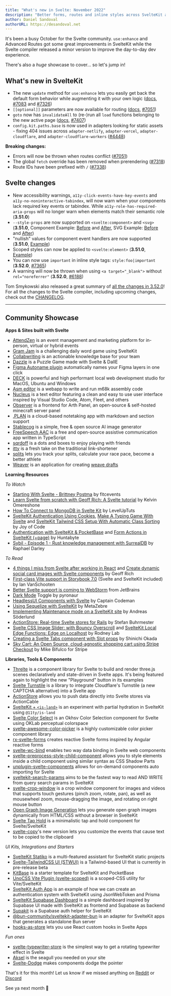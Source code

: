 ```yaml
---
title: "What's new in Svelte: November 2022"
description: "Better forms, routes and inline styles across SvelteKit and Svelte"
author: Daniel Sandoval
authorURL: https://desandoval.net
---
```


It's been a busy October for the Svelte community. `use:enhance` and Advanced Routes got some great improvements in SvelteKit while the Svelte compiler released a minor version to improve the day-to-day dev experience.

There's also a _huge_ showcase to cover... so let's jump in!

## What's new in SvelteKit
- The new `update` method for `use:enhance` lets you easily get back the default form behavior while augmenting it with your own logic ([docs](https://kit.svelte.dev/docs/form-actions#progressive-enhancement-use-enhance), [#7083](https://github.com/sveltejs/kit/pull/7083) and [#7326](https://github.com/sveltejs/kit/pull/7326))
- `[[optional]]` parameters are now available for routing ([docs](https://kit.svelte.dev/docs/advanced-routing#optional-parameters), [#7051](https://github.com/sveltejs/kit/pull/7051))
- `goto` now has `invalidateAll` to (re-)run all `load` functions belonging to the new active page ([docs](https://kit.svelte.dev/docs/modules#app-navigation-goto), [#7407](https://github.com/sveltejs/kit/pull/7407))
- `config.kit.paths.base` is now used in adapters looking for static assets - fixing 404 issues across `adapter-netlify`, `adapter-vercel`, `adapter-cloudflare`, and `adapter-cloudflare-workers` ([#4448](https://github.com/sveltejs/kit/pull/4448))

**Breaking changes:**
- Errors will now be thrown when routes conflict ([#7051](https://github.com/sveltejs/kit/pull/7051))
- The global `fetch` override has been removed when prerendering ([#7318](https://github.com/sveltejs/kit/pull/7318))
- Route IDs have been prefixed with `/` ([#7338](https://github.com/sveltejs/kit/pull/7338))

## Svelte changes
- New accessibility warnings, `a11y-click-events-have-key-events` and `a11y-no-noninteractive-tabindex`, will now warn when your components lack required key events or tabindex. While `a11y-role-has-required-aria-props` will no longer warn when elements match their semantic role (**3.51.0**)
- `--style-props` are now supported on `<svelte:component>` and `<svg>` (**3.51.0**, Component Example: [Before](https://svelte.dev/repl/48984f20503f4959b70f24f4130d164b?version=3.47.0) and [After](https://svelte.dev/repl/48984f20503f4959b70f24f4130d164b?version=3.51.0), SVG Example: [Before](https://svelte.dev/repl/b7a3f94255914044b35462234ccaea43?version=3.50.0) and [After](https://svelte.dev/repl/b7a3f94255914044b35462234ccaea43?version=3.51.0))
- "nullish" values for component event handlers are now supported (**3.51.0**, [Example](https://svelte.dev/repl/9228022922af4c76af68ce42349ccbf9?version=3.51.0))
- Scoped styles can now be applied to `<svelte:element>` (**3.51.0**, [Example](https://svelte.dev/repl/23d982fc6f4f4f06a6aa227860fa2d84?version=3.51.0))
- You can now use `important` in inline style tags: `style:foo|important` (**3.52.0**, [#7365](https://github.com/sveltejs/svelte/issues/7365))
- A warning will now be thrown when using `<a target="_blank">` without `rel="noreferrer"` (**3.52.0**, [#6188](https://github.com/sveltejs/svelte/issues/6188))

Tom Smykowski also released a great summary of [all the changes in 3.52.0](https://tomaszs2.medium.com/svelte-3-52-0-improves-dev-experience-45f8c460bb96)! For all the changes to the Svelte compiler, including upcoming changes, check out the [CHANGELOG](https://github.com/sveltejs/svelte/blob/master/CHANGELOG.md).

---

## Community Showcase

**Apps & Sites built with Svelte**
- [AttendZen](https://www.attendzen.io/) is an event management and marketing platform for in-person, virtual or hybrid events
- [Gram Jam](https://gramjam.app/) is a challenging daily word game using SvelteKit
- [Collabwriting](https://collabwriting.com/) is an actionable knowledge base for your team
- [Dazzle](https://dazzlega.me/) is a Puzzle Game made with Svelte & DallE
- [Figma Autoname plugin](https://github.com/Hugo-Dz/figma_autoname_client_app) automatically names your Figma layers in one click
- [DECK](https://github.com/sfx101/deck) is powerful and high performant local web development studio for MacOS, Ubuntu and Windows
- [Asm editor](https://github.com/Specy/asm-editor) is a webapp to write and run m68k assembly code
- [Nucleus](https://github.com/mellobacon/Nucleus) is a text editor featuring a clean and easy to use user interface inspired by Visual Studio Code, Atom, Fleet, and others
- [Observer](https://github.com/diamonc/observer) is a frontend for Arth Panel, an open-source & self-hosted minecraft server panel
- [.PLAN](https://plan.lodzero.com/) is a cloud-based notetaking app with markdown and section support
- [Stablecog](https://github.com/yekta/stablecog) is a simple, free & open source AI image generator
- [FreeSpeech AAC](https://github.com/merkie/freespeech) is a free and open-source assistive communication app written in TypeScript
- [sqrdoff](https://sqrdoff.cubieverse.co/) is a dots and boxes to enjoy playing with friends
- [itty](https://launch.itty-sh.pages.dev/) is a fresh take on the traditional link-shortener
- [splits](https://splits.best/) lets you track your splits, calculate your race pace, become a better athlete
- [Weaver](https://jrende.xyz/weaver/) is an application for creating [weave drafts](https://www.gistyarn.com/blogs/how-to-weave/how-to-read-a-weaving-draft)


**Learning Resources**

_To Watch_
- [Starting With Svelte - Brittney Postma](https://www.youtube.com/watch?v=pdKJzrPA0DY) by fitcevents
- [Learn Svelte from scratch with Geoff Rich: A Svelte tutorial](https://www.youtube.com/watch?v=QoR0AZ-Rov8) by Kelvin Omereshone
- [How To Connect to MongoDB in Svelte Kit](https://www.youtube.com/watch?v=gwktlvFHLMA) by LevelUpTuts
- [SvelteKit Authentication Using Cookies](https://www.youtube.com/watch?v=E3VG-dLCRUk), [Make A Typing Game With Svelte](https://www.youtube.com/watch?v=kMz_Ba_OF2w) and [SvelteKit Tailwind CSS Setup With Automatic Class Sorting](https://www.youtube.com/watch?v=J_G_xP0chog) by Joy of Code
- [Authentication with SvelteKit & PocketBase](https://www.youtube.com/watch?v=doDKaKDvB30) and [Form Actions in SvelteKit (+page)](https://www.youtube.com/watch?v=52nXUwQWeKI) by Huntabyte
- [Sybil - Episode 1 - Rust knowledge management with SurrealDB](https://www.youtube.com/watch?v=eC7IePI5rIk) by Raphael Darley

_To Read_
- [4 things I miss from Svelte after working in React](https://geoffrich.net/posts/4-things-i-miss-svelte/) and [Create dynamic social card images with Svelte components](https://geoffrich.net/posts/svelte-social-image/) by Geoff Rich
- [First-class Vite support in Storybook 7.0](https://storybook.js.org/blog/first-class-vite-support-in-storybook/) (Svelte and SvelteKit included) by Ian VanSchooten
- [Better Svelte support is coming to WebStorm](https://blog.jetbrains.com/webstorm/2022/09/webstorm-2022-3-eap1/#information_regarding_svelte_support) from JetBrains
- [Dark Mode](https://pyronaur.com/dark-mode/) Toggle by pyronaur
- [HeadlessUI Components with Svelte](https://www.captaincodeman.com/headlessui-components-with-svelte) by Captain Codeman
- [Using Sequelize with SvelteKit](https://cherrific.io/0xedB00816FB204b4CD9bCb45FF2EF693E99723484/story/23) by MetaZebre
- [Implementing Maintenance mode on a SvelteKit site](https://blog.encodeart.dev/implementing-maintenance-mode-on-a-sveltekit-site) by Andreas Söderlund
- [ActionStore: Real-time Svelte stores for Rails](https://dev.to/buhrmi/actionstore-real-time-svelte-stores-for-rails-4jhg) by Stefan Buhrmester
- [Svelte CSS Image Slider: with Bouncy Overscroll](https://rodneylab.com/svelte-css-image-slider/) and [SvelteKit Local Edge Functions: Edge on Localhost](https://rodneylab.com/sveltekit-local-edge-functions/) by Rodney Lab
- [Creating a Svelte Tabs component with Slot props](https://blog.openreplay.com/creating-a-svelte-tabs-component-with-slot-props/) by Shinichi Okada
- [Sky Cart: An Open Source, cloud-agnostic shopping cart using Stripe Checkout](https://dev.to/stripe/sky-cart-an-open-source-cloud-agnostic-shopping-cart-using-stripe-checkout-o5k) by Mike Bifulco for Stripe



**Libraries, Tools & Components**
- [Threlte](https://threlte.xyz/) is a component library for Svelte to build and render three.js scenes declaratively and state-driven in Svelte apps. It's being featured again to highlight the new "Playground" button in its examples
- [Svelte Turnstile](https://github.com/ghostdevv/svelte-turnstile) is a library to integrate Cloudflare's Turnstile (a new CAPTCHA alternative) into a Svelte app
- [ActionStore](https://github.com/buhrmi/actionstore) allows you to push data directly into Svelte stores via ActionCable
- [SvelteKit + `<is-land>`](https://sveltekit-is-land.vercel.app/) is an experiment with partial hydration in SvelteKit using `@11ty/is-land`
- [Svelte Color Select](https://github.com/CaptainCodeman/svelte-color-select) is an Okhsv Color Selection component for Svelte using OKLab perceptual colorspace
- [svelte-awesome-color-picker](https://github.com/Ennoriel/svelte-awesome-color-picker) is a highly customizable color picker component library
- [rx-svelte-forms](https://www.npmjs.com/package/rx-svelte-forms) creates reactive Svelte forms inspired by Angular reactive forms
- [svelte-wc-bind](https://www.npmjs.com/package/svelte-wc-bind) enables two way data binding in Svelte web components
- [svelte-preprocess-style-child-component](https://github.com/valterkraemer/svelte-preprocess-style-child-component) allows you to style elements inside a child component using similar syntax as CSS Shadow Parts
- [unplugin-svelte-components](https://www.npmjs.com/package/unplugin-svelte-components) allows for on-demand components auto importing for Svelte
- [sveltekit-search-params](https://github.com/paoloricciuti/sveltekit-search-params) aims to be the fastest way to read AND WRITE from query search params in SvelteKit
- [svelte-crop-window](https://github.com/sabine/svelte-crop-window) is a crop window component for images and videos that supports touch gestures (pinch zoom, rotate, pan), as well as mousewheel zoom, mouse-dragging the image, and rotating on right mouse button
- [Open Graph Image Generation](https://github.com/etherCorps/sveltekit-og) lets you generate open graph images dynamically from HTML/CSS without a browser in SvelteKit
- [Svelte Tap Hold](https://github.com/binsarjr/svelte-taphold) is a minimalistic tap and hold component for Svelte/SvelteKit
- [svelte-copy](https://github.com/ghostdevv/svelte-copy)'s new version lets you customize the events that cause text to be copied to the clipboard

_UI Kits, Integrations and Starters_
- [SvelteKit Statiko](https://github.com/ivodolenc/sveltekit-statiko) is a multi-featured assistant for SvelteKit static projects
- [Svelte-TailwindCSS UI (STWUI)](https://github.com/N00nDay/stwui) is a Tailwind-based UI that is currently in pre-release beta
- [KitBase](https://github.com/kevmodrome/kitbase) is a starter template for SvelteKit and PocketBase
- [UnoCSS Vite Plugin (svelte-scoped)](https://github.com/unocss/unocss/tree/main/examples/sveltekit-scoped) is a scoped-CSS utility for Vite/SvelteKit
- [SvelteKit Auth App](https://github.com/fabiorodriguesroque/sveltekit_auth_app) is an example of how we can create an authentication system with SvelteKit using JsonWebToken and Prisma
- [SvelteKit Supabase Dashboard](https://github.com/xulioc/sveltekit-supabase-dashboard) is a simple dashboard inspired by Supabase UI made with SvelteKit as frontend and Supabase as backend
- [Supakit](https://github.com/j4w8n/supakit) is a Supabase auth helper for SvelteKit
- [@bun-community/sveltekit-adapter-bun](https://www.npmjs.com/package/@bun-community/sveltekit-adapter-bun) is an adapter for SvelteKit apps that generates a standalone Bun server
- [hooks-as-store](https://github.com/micha-lmxt/hooks-as-store) lets you use React custom hooks in Svelte Apps

_Fun ones_
- [svelte-typewriter-store](https://github.com/paoloricciuti/svelte-typewriter-store) is the simplest way to get a rotating typewriter effect in Svelte
- [Aksel](https://www.npmjs.com/package/aksel) is the seagull you needed on your site
- [Svelte-Dodge](https://github.com/WbaN314/svelte-dodge) makes components dodge the pointer

That's it for this month! Let us know if we missed anything on [Reddit](https://www.reddit.com/r/sveltejs/) or [Discord](https://discord.gg/svelte)

See ya next month 👋
